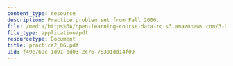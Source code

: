 ```yaml
---
content_type: resource
description: Practice problem set from Fall 2006.
file: /media/https%3A/open-learning-course-data-rc.s3.amazonaws.com/3-032-mechanical-behavior-of-materials-fall-2007/f49e769c1d91bd032c7676301dd14f09_practice2_06.pdf
file_type: application/pdf
resourcetype: Document
title: practice2_06.pdf
uid: f49e769c-1d91-bd03-2c76-76301dd14f09
---
```

